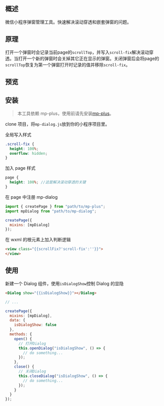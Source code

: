 ## 概述

微信小程序弹窗管理工具。快速解决滚动穿透和嵌套弹窗的问题。

## 原理
打开一个弹窗时会记录当前page的`scrollTop`，并写入`scroll-fix`解决滚动穿透。当打开一个新的弹窗时会关掉其它正在显示的弹窗。关闭弹窗后会将page的`scrollTop`恢复为第一个弹窗打开时记录的值并移除`scroll-fix`。

## 预览

## 安装

> 本工具依赖 mp-plus，使用前请先安装[mp-plus](https://github.com/vuejs/vue-router)。

clone 项目，将`mp-dialog.js`放到你的小程序项目里。

全局写入样式

```scss
.scroll-fix {
  height: 100%;
  overflow: hidden;
}
```

加入 page 样式

```scss
page {
  height: 100%; //这是解决滚动穿透的关键
}
```

在 page 中注册 mp-dialog

```js
import { createPage } from "path/to/mp-plus";
import mpDialog from "path/to/mp-dialog";

createPage({
  mixins: [mpDialog]
});
```

在 wxml 的根元素上加入判断逻辑

```html
<view class="{{scrollFix?'scroll-fix':''}}">
</view>
```

## 使用

新建一个 Dialog 组件，使用`isDialogShow`控制 Dialog 的显隐

```html
<Dialog show="{{isDialogShow}}"></Dialog>
```

```js
// ...

createPage({
  mixins: [mpDialog],
  data: {
    isDialogShow: false
  },
  methods: {
    open() {
      // 打开Dialog
      this.openDialog("isDialogShow", () => {
        // do something...
      });
    },
    close() {
      // 关闭Dialog
      this.closeDialog("isDialogShow", () => {
        // do something...
      });
    }
  }
});
```
